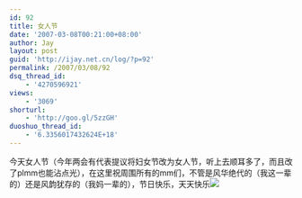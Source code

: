 ```yaml
---
id: 92
title: 女人节
date: '2007-03-08T00:21:00+08:00'
author: Jay
layout: post
guid: 'http://ijay.net.cn/log/?p=92'
permalink: /2007/03/08/92
dsq_thread_id:
    - '4270596921'
views:
    - '3069'
shorturl:
    - 'http://goo.gl/5zzGH'
duoshuo_thread_id:
    - '6.3356017432624E+18'
---
```


今天女人节（今年两会有代表提议将妇女节改为女人节，听上去顺耳多了，而且改了plmm也能沾点光），在这里祝周围所有的mm们，不管是风华绝代的（我这一辈的）还是风韵犹存的（我妈一辈的），节日快乐，天天快乐<img src="http://shared.live.com/VIf!VWmJbs6tK-ObyYk28Q/emoticons/rose.gif" /><br />